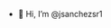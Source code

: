 - 👋 Hi, I’m @jsanchezsr1

<!---
jsanchezsr1/jsanchezsr1 is a ✨ special ✨ repository because its `README.md` (this file) appears on your GitHub profile.
You can click the Preview link to take a look at your changes.
--->
